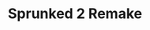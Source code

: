 ---
slug: sprunked-2-remake-2467
title: Sprunked 2 Remake
description: "Sprunked 2 Remake is an exciting online game. Play for free directly in your browser!"
icon: /images/popular_mods/Sprunked 2 Remake.png
url: https://wowtbc.net/sprunkin/sprunked2-remake/index.html
previewImage: /images/popular_mods/Sprunked 2 Remake.png
type: popular mods

# SEO配置
seo:
  title: "Sprunked 2 Remake - Play Free Online Game | Fun Browser Games"
  description: "Sprunked 2 Remake - Play this fun online game for free in your browser. No download required!"
  ogImage: "/images/popular_mods/Sprunked 2 Remake.png"
  keywords: "sprunked-2-remake-2467, online game, browser game, free game, popular mods game, play online"

videoUrls:
  - https://www.youtube.com/embed/example1
  - https://www.youtube.com/embed/example2

whyPlay:
  title: "Why Play Sprunked 2 Remake?"
  items:
    - "Immersive Gameplay: Sprunked 2 Remake offers an engaging and immersive gaming experience that will keep you entertained for hours"
    - "Challenging Levels: Test your skills with increasingly difficult challenges and obstacles"
    - "Beautiful Graphics: Enjoy stunning visuals and smooth animations that bring the game world to life"
    - "Regular Updates: New content and features are added regularly to keep the game fresh and exciting"
    - "Free to Play: Experience all the fun without spending a penny"
    - "Community Features: Connect with other players, share strategies, and compete for high scores"
    - "Cross-Platform: Play on any device with a web browser, no downloads required"

features:
  title: "Key Features of Sprunked 2 Remake"
  image: "/images/popular_mods/Sprunked 2 Remake.png"
  items:
    - "Intuitive Controls: Easy to learn controls make Sprunked 2 Remake accessible for players of all skill levels"
    - "Multiple Game Modes: Enjoy various gameplay options that provide different challenges and experiences"
    - "Character Customization: Personalize your gaming experience with unique characters and items"
    - "Achievement System: Complete special tasks to earn rewards and recognition"
    - "Leaderboards: Compete with players worldwide and see who can achieve the highest scores"

characteristics:
  title: "Game Characteristics"
  image: "/images/popular_mods/Sprunked 2 Remake.png"
  items:
    - "Genre: Popular mods game with elements of strategy and skill"
    - "Difficulty: Suitable for both casual gamers and those seeking a challenge"
    - "Play Time: Quick sessions or extended gameplay, depending on your preference"
    - "Art Style: Vibrant and engaging visuals that enhance the gaming experience"
    - "Sound Design: Immersive audio that complements the gameplay perfectly"

info: "Sprunked 2 Remake is an exciting online game that offers players a unique and engaging gaming experience. With its intuitive controls, stunning visuals, and challenging gameplay, Sprunked 2 Remake provides hours of entertainment for players of all ages and skill levels. Whether you're looking for a quick gaming session during a break or an extended play session, Sprunked 2 Remake delivers an immersive experience that will keep you coming back for more. The game features multiple levels of increasing difficulty, ensuring that players are constantly challenged as they progress. With regular updates adding new content and features, Sprunked 2 Remake remains fresh and exciting, providing endless entertainment options for its growing community of players."

howToPlayIntro: "Welcome to Sprunked 2 Remake! This guide will walk you through the basics and help you master the game. Whether you're a beginner or looking to improve your skills, these tips and instructions will enhance your gaming experience."

howToPlaySteps:
  - title: "Getting Started"
    description: "Begin your Sprunked 2 Remake adventure by familiarizing yourself with the controls. Use your keyboard or mouse to navigate through the game interface. The tutorial will guide you through the basic mechanics and help you understand the objectives."
  - title: "Understanding the Objectives"
    description: "In Sprunked 2 Remake, your main goal is to progress through levels by completing specific objectives. Each level presents unique challenges that require different strategies and approaches."
  - title: "Mastering the Controls"
    description: "Practice using the controls to improve your precision and reaction time. Sprunked 2 Remake requires quick reflexes and strategic thinking to overcome obstacles and defeat opponents."
  - title: "Utilizing Power-ups"
    description: "Collect power-ups throughout the game to enhance your abilities and overcome difficult challenges. Each power-up offers unique advantages that can be crucial for success."
  - title: "Developing Strategies"
    description: "As you progress in Sprunked 2 Remake, develop effective strategies for different scenarios. Analyze patterns, anticipate challenges, and adapt your approach to maximize your performance."

faq:
  title: "Frequently Asked Questions about Sprunked 2 Remake"
  items:
    - question: "Is Sprunked 2 Remake free to play?"
      answer: "Yes, Sprunked 2 Remake is completely free to play directly in your web browser. No downloads or purchases are required to enjoy the full game experience."
    - question: "Can I play Sprunked 2 Remake on mobile devices?"
      answer: "Yes, Sprunked 2 Remake is optimized for both desktop and mobile play. You can enjoy the game on any device with a web browser and internet connection."
    - question: "Are there any in-game purchases?"
      answer: "While Sprunked 2 Remake is free to play, there may be optional in-game purchases available for cosmetic items or additional features that don't affect core gameplay."
    - question: "How often is Sprunked 2 Remake updated?"
      answer: "The developers regularly update Sprunked 2 Remake with new content, features, and improvements based on player feedback and game performance."
    - question: "Can I play Sprunked 2 Remake offline?"
      answer: "Currently, Sprunked 2 Remake requires an internet connection to play as it's a browser-based online game."
    - question: "Is Sprunked 2 Remake suitable for children?"
      answer: "Yes, Sprunked 2 Remake is designed to be family-friendly and suitable for players of all ages."
    - question: "How do I report bugs or issues?"
      answer: "If you encounter any problems while playing Sprunked 2 Remake, you can report them through the game's support page or contact the developers directly through their website."
    - question: "Still Have Questions?"
      answer: "If you have additional questions about Sprunked 2 Remake that aren't covered in this FAQ, please visit our support center or contact our customer service team for assistance."
---